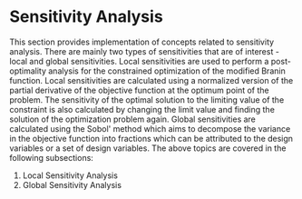 # Sensitivity Analysis

This section provides implementation of concepts related to sensitivity analysis. There are mainly two types of sensitivities that are of interest - local and global sensitivities. Local sensitivities are used to perform a post-optimality analysis for the constrained optimization of the modified Branin function. Local sensitivities are calculated using a normalized version of the partial derivative of the objective function at the optimum point of the problem. The sensitivity of the optimal solution to the limiting value of the constraint is also calculated by changing the limit value and finding the solution of the optimization problem again. Global sensitivities are calculated using the Sobol' method which aims to decompose the variance in the objective function into fractions which can be attributed to the design variables or a set of design variables. The above topics are covered in the following subsections:

1. Local Sensitivity Analysis  
2. Global Sensitivity Analysis
